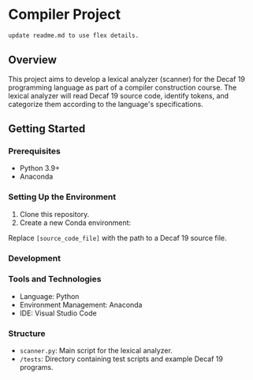 # Compiler Project

```bash
update readme.md to use flex details.
```

## Overview

This project aims to develop a lexical analyzer (scanner) for the Decaf 19 programming language as part of a compiler construction course. The lexical analyzer will read Decaf 19 source code, identify tokens, and categorize them according to the language's specifications.

## Getting Started

### Prerequisites

- Python 3.9+
- Anaconda

### Setting Up the Environment

1. Clone this repository.
2. Create a new Conda environment:

Replace `[source_code_file]` with the path to a Decaf 19 source file.

### Development

### Tools and Technologies

- Language: Python
- Environment Management: Anaconda
- IDE: Visual Studio Code

### Structure

- `scanner.py`: Main script for the lexical analyzer.
- `/tests`: Directory containing test scripts and example Decaf 19 programs.
